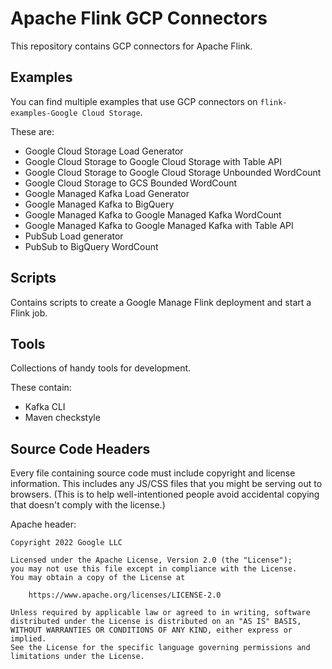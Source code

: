 # Apache Flink GCP Connectors

This repository contains GCP connectors for Apache Flink.

## Examples

You can find multiple examples that use GCP connectors on `flink-examples-Google Cloud Storage`.

These are:
- Google Cloud Storage Load Generator
- Google Cloud Storage to Google Cloud Storage with Table API
- Google Cloud Storage to Google Cloud Storage Unbounded WordCount
- Google Cloud Storage to GCS Bounded WordCount
- Google Managed Kafka Load Generator
- Google Managed Kafka to BigQuery
- Google Managed Kafka to Google Managed Kafka WordCount
- Google Managed Kafka to Google Managed Kafka with Table API
- PubSub Load generator
- PubSub to BigQuery WordCount

## Scripts

Contains scripts to create a Google Manage Flink deployment and start a Flink job.

## Tools

Collections of handy tools for development.

These contain:
- Kafka CLI
- Maven checkstyle

## Source Code Headers

Every file containing source code must include copyright and license
information. This includes any JS/CSS files that you might be serving out to
browsers. (This is to help well-intentioned people avoid accidental copying that
doesn't comply with the license.)

Apache header:

    Copyright 2022 Google LLC

    Licensed under the Apache License, Version 2.0 (the "License");
    you may not use this file except in compliance with the License.
    You may obtain a copy of the License at

        https://www.apache.org/licenses/LICENSE-2.0

    Unless required by applicable law or agreed to in writing, software
    distributed under the License is distributed on an "AS IS" BASIS,
    WITHOUT WARRANTIES OR CONDITIONS OF ANY KIND, either express or implied.
    See the License for the specific language governing permissions and
    limitations under the License.
